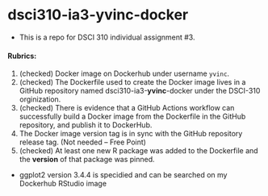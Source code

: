 # dsci310-ia3-yvinc-docker
- This is a repo for DSCI 310 individual assignment #3.

#### Rubrics:
1. (checked) Docker image on Dockerhub under username `yvinc`.
2. (checked) The Dockerfile used to create the Docker image lives in a GitHub repository named dsci310-ia3-**yvinc**-docker under the DSCI-310 orginization.
3. (checked) There is evidence that a GitHub Actions workflow can successfully build a Docker image from the Dockerfile in the GitHub repository, and publish it to DockerHub.
4. The Docker image version tag is in sync with the GitHub repository release tag. (Not needed – Free Point)
5. (checked) At least one new R package was added to the Dockerfile and the **version** of that package was pinned.
-  ggplot2 version 3.4.4 is specidied and can be searched on my Dockerhub RStudio image